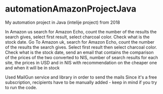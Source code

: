 # automationAmazonProjectJava
My automation project in Java (intelije project) from 2018

In Amazon us search for Amazon Echo, count the number of the results the search gives, select first result, select charcoal color.
Check what is the stock date.
Go To Amazon uk, search for Amazon Echo, count the number of the results the search gives. Select first result then select charcoal color.
Check what is the stock date, send an email that contains the comparison of the prices of the two converted to NIS, number of search results for each site, the prices in USD and in NIS with recommendation on the cheaper one and when it will be in stock

Used MailGun service and library in order to send the mails
Since it's a free subscription, recipients have to be manually added - keep in mind if you try to run the code.
